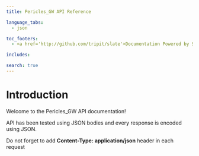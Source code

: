 ```yaml
---
title: Pericles_GW API Reference

language_tabs:
  - json

toc_footers:
  - <a href='http://github.com/tripit/slate'>Documentation Powered by Slate</a>

includes:

search: true
---
```


# Introduction

Welcome to the Pericles_GW API documentation!

API has been tested using JSON bodies and every response is encoded using JSON.

<aside class="warning">
  Do not forget to add <b>Content-Type: application/json</b> header in each request
</aside>
